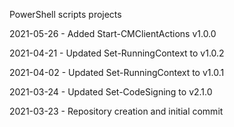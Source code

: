 PowerShell scripts projects

2021-05-26 - Added Start-CMClientActions v1.0.0

2021-04-21 - Updated Set-RunningContext to v1.0.2

2021-04-02 - Updated Set-RunningContext to v1.0.1

2021-03-24 - Updated Set-CodeSigning to v2.1.0

2021-03-23 - Repository creation and initial commit
